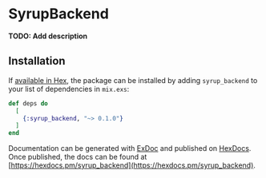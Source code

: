 # SyrupBackend

**TODO: Add description**

## Installation

If [available in Hex](https://hex.pm/docs/publish), the package can be installed
by adding `syrup_backend` to your list of dependencies in `mix.exs`:

```elixir
def deps do
  [
    {:syrup_backend, "~> 0.1.0"}
  ]
end
```

Documentation can be generated with [ExDoc](https://github.com/elixir-lang/ex_doc)
and published on [HexDocs](https://hexdocs.pm). Once published, the docs can
be found at [https://hexdocs.pm/syrup_backend](https://hexdocs.pm/syrup_backend).

